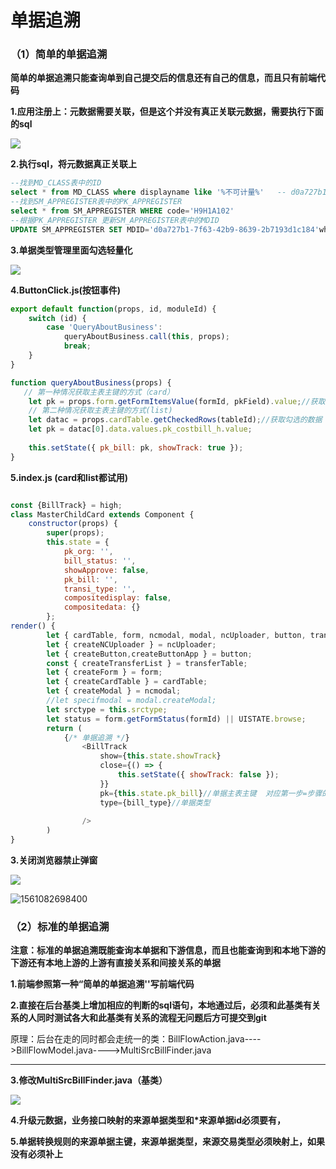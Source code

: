 # 单据追溯

### （1）简单的单据追溯

**简单的单据追溯只能查询单到自己提交后的信息还有自己的信息，而且只有前端代码**

**1.应用注册上：元数据需要关联，但是这个并没有真正关联元数据，需要执行下面的sql**

![](F:\图片存档\1561031728412.png)

**2.执行sql，将元数据真正关联上**

```sql
--找到MD_CLASS表中的ID
select * from MD_CLASS where displayname like '%不可计量%'   -- d0a727b1-7f63-42b9-8639-2b7193d1c184   （MD_CLASS表中的ID)
--找到SM_APPREGISTER表中的PK_APPREGISTER
select * from SM_APPREGISTER WHERE code='H9H1A102'
--根据PK_APPREGISTER 更新SM_APPREGISTER表中的MDID
UPDATE SM_APPREGISTER SET MDID='d0a727b1-7f63-42b9-8639-2b7193d1c184'where PK_APPREGISTER in('1001ZZ100000000LCJKO');
```



**3.单据类型管理里面勾选轻量化**

![](F:\图片存档\1561031975698.png)



**4.ButtonClick.js(按钮事件)**

```js
export default function(props, id, moduleId) {
	switch (id) {
        case 'QueryAboutBusiness':
			queryAboutBusiness.call(this, props);
			break;
	}
}

function queryAboutBusiness(props) {
   // 第一种情况获取主表主键的方式（card）
	let pk = props.form.getFormItemsValue(formId, pkField).value;//获取该单据的主表主键（card的获取方式）
    // 第二种情况获取主表主键的方式(list)
    let datac = props.cardTable.getCheckedRows(tableId);//获取勾选的数据
	let pk = datac[0].data.values.pk_costbill_h.value;
    
	this.setState({ pk_bill: pk, showTrack: true });
}
```



**5.index.js  (card和list都试用)**

```js

const {BillTrack} = high;
class MasterChildCard extends Component {
	constructor(props) {
		super(props);
		this.state = {
			pk_org: '',
			bill_status: '',
			showApprove: false,
			pk_bill: '',
			transi_type: '',
			compositedisplay: false,
			compositedata: {}
		};
render() {
		let { cardTable, form, ncmodal, modal, ncUploader, button, transferTable } = this.props;
		let { createNCUploader } = ncUploader;
		let { createButton,createButtonApp } = button;
		const { createTransferList } = transferTable;
		let { createForm } = form;
		let { createCardTable } = cardTable;
		let { createModal } = ncmodal;
		//let specifmodal = modal.createModal;
		let srctype = this.srctype;
		let status = form.getFormStatus(formId) || UISTATE.browse;
		return (
            {/* 单据追溯 */}
				<BillTrack
					show={this.state.showTrack}
					close={() => {
						this.setState({ showTrack: false });
					}}
					pk={this.state.pk_bill}//单据主表主键  对应第一步=步骤的pk
					type={bill_type}//单据类型
					
				/>
        )
}                 
```

**3.关闭浏览器禁止弹窗**

![](F:\图片存档\1561082656442.png)

![1561082698400](F:\图片存档\1561082698400.png)

### （2）标准的单据追溯

**注意：标准的单据追溯既能查询本单据和下游信息，而且也能查询到和本地下游的下游还有本地上游的上游有直接关系和间接关系的单据**

**1.前端参照第一种“简单的单据追溯''写前端代码**

**2.直接在后台基类上增加相应的判断的sql语句，本地通过后，必须和此基类有关系的人同时测试各大和此基类有关系的流程无问题后方可提交到git**

原理：后台在走的同时都会走统一的类：BillFlowAction.java---->BillFlowModel.java---->MultiSrcBillFinder.java

****

**3.修改MultiSrcBillFinder.java（基类）**

![](F:\图片存档\2019-06-13_123451.png)

**4.升级元数据，业务接口映射的来源单据类型和*来源单据id必须要有，**

**5.单据转换规则的来源单据主键，来源单据类型，来源交易类型必须映射上，如果没有必须补上**